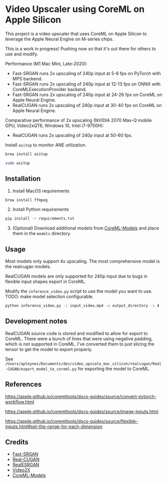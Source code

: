 # Video Upscaler using CoreML on Apple Silicon

This project is a video upscaler that uses CoreML on Apple Silicon to leverage the Apple Neural Engine on M-series chips.

This is a work in progress! Pushing now so that it's out there for others to use and modify.

Performance (M1 Mac Mini, Late-2020):
- Fast-SRGAN runs 2x upscaling of 240p input at 5-6 fps on PyTorch with MPS backend.
- Fast-SRGAN runs 2x upscaling of 240p input at 12-13 fps on ONNX with CoreMLExecutionProvider backend.
- Fast-SRGAN runs 2x upscaling of 240p input at 24-26 fps on CoreML on Apple Neural Engine.
- RealCUGAN runs 2x upscaling of 240p input at 30-40 fps on CoreML on Apple Neural Engine.

Comparative performance of 2x upscaling (NVIDIA 2070 Max-Q mobile GPU, Video2xQT6, Windows 10, Intel i7-9750H):
- RealCUGAN runs 2x upscaling of 240p input at 50-60 fps.

Install `asitop` to monitor ANE utilization.

```bash
brew install asitop
```

```bash
sudo asitop
```

## Installation

1. Install MacOS requirements

```bash
brew install ffmpeg
```

2. Install Python requirements

```bash
pip install -r requirements.txt
```

3. (Optional) Download additional models from [CoreML-Models](https://github.com/john-rocky/CoreML-Models) and place them in the `models` directory.

## Usage

Most models only support 4x upscaling. The most comprehensive model is the realcugan models.

RealCUGAN models are only supported for 240p input due to bugs in flexible input shapes export in CoreML.

Modify the `inference_video.py` script to use the model you want to use. TODO: make model selection configurable.

```bash
python inference_video.py -i input_video.mp4 -o output_directory -s 4
```

## Development notes

RealCUGAN source code is stored and modified to allow for export to CoreML. There were a bunch of lines that were using negative padding, which is not supported in CoreML. I've converted them to just slicing the tensor to get the model to export properly.

See `/Users/apleynes/Documents/dev/video_upscale_mac_silicon/realcugan/Real-CUGAN/export_model_to_coreml.py` for exporting the model to CoreML.

## References

https://apple.github.io/coremltools/docs-guides/source/convert-pytorch-workflow.html

https://apple.github.io/coremltools/docs-guides/source/image-inputs.html

https://apple.github.io/coremltools/docs-guides/source/flexible-inputs.html#set-the-range-for-each-dimension

## Credits

- [Fast-SRGAN](https://github.com/HasnainRaz/Fast-SRGAN)
- [Real-CUGAN](https://github.com/bilibili/ailab/blob/main/Real-CUGAN/README_EN.md)
- [RealESRGAN](https://github.com/xinntao/Real-ESRGAN)
- [Video2X](https://github.com/k4yt3x/video2x)
- [CoreML-Models](https://github.com/john-rocky/CoreML-Models)
